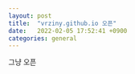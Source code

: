 ```yaml
---
layout: post
title:  "vrziny.github.io 오픈"
date:   2022-02-05 17:52:41 +0900
categories: general
---
```


그냥 오픈
